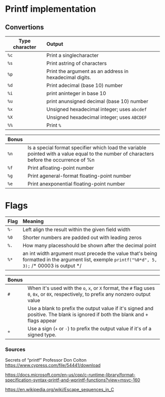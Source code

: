 # Printf implementation


## Convertions

| Type character | Output |
| ------------- |:-------------|
| `%c` | Print a singlecharacter |
| `%s` | Print astring of characters |
| `%p` | Print the argument as an address in hexadecimal digits. |
| `%d` | Print adecimal (base 10) number |
| `%i` | print aninteger in base 10 |
| `%u` | print anunsigned decimal (base 10) number |
| `%x` | Unsigned hexadecimal integer; uses `abcdef` |
| `%X` | Unsigned hexadecimal integer; uses `ABCDEF` |
| `%%` | Print `%` |

| **Bonus** |  |
| ------------- |:-------------|
| `%n` | Is a special format specifier which load the variable pointed with a value equal to the number of characters before the occurrence of %n|
| `%f` | Print afloating-point number |
| `%g` | Print ageneral-format floating-point number |
| `%e` | Print anexponential floating-point number |

# Flags

| Flag | Meaning |
| ------------- |:-------------|
| `%-` | Left align the result within the given field width |
| `%0` | Shorter numbers are padded out with leading zeros |
| `%.` | How many placesshould be shown after the decimal point |
| `%*` | an int width argument must precede the value that's being formatted in the argument list, exemple `printf("%0*d", 5, 3);` /* 00003 is output */ |

| **Bonus** |  |
| ------------- |:-------------|
| `#` | When it's used with the `o`, `x`, or `X` format, the `#` flag uses `0`, `0x`, or `0X`, respectively, to prefix any nonzero output value |
| ` ` | Use a blank to prefix the output value if it's signed and positive. The blank is ignored if both the blank and + flags appear |
| `+` | Use a sign (`+` or `-`) to prefix the output value if it's of a signed type. |

### Sources

Secrets of “printf” Professor Don Colton
  https://www.cypress.com/file/54441/download

https://docs.microsoft.com/en-us/cpp/c-runtime-library/format-specification-syntax-printf-and-wprintf-functions?view=msvc-160

https://en.wikipedia.org/wiki/Escape_sequences_in_C
